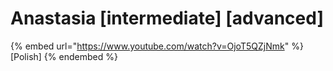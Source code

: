 # Anastasia  \[intermediate] \[advanced]

{% embed url="https://www.youtube.com/watch?v=OjoT5QZjNmk" %}
\[Polish]
{% endembed %}
